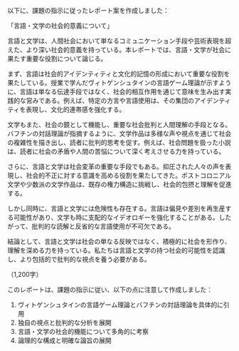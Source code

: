 以下に、課題の指示に従ったレポート案を作成しました：

「言語・文学の社会的意義について」

言語と文学は、人間社会において単なるコミュニケーション手段や芸術表現を超えた、より深い社会的意義を持っている。本レポートでは、言語・文学が社会に果たす重要な役割について論じる。

まず、言語は社会的アイデンティティと文化的記憶の形成において重要な役割を果たしている。授業で学んだヴィトゲンシュタインの言語ゲーム理論が示すように、言語は単なる伝達手段ではなく、社会的相互作用を通じて意味を生み出す実践的な営みである。例えば、特定の方言や言語使用は、その集団のアイデンティティを表現し、文化的連帯感を強化する。

文学もまた、社会の鏡として機能し、重要な社会批判と人間理解の手段となる。バフチンの対話理論が指摘するように、文学作品は多様な声や視点を通じて社会の複雑性を描き出し、読者に批判的思考を促す。例えば、社会問題を扱った小説は、読者に社会の矛盾や人間の苦悩について深く考えさせる力を持っている。

さらに、言語と文学は社会変革の重要な手段でもある。抑圧された人々の声を表現し、社会的不正に対する意識を高める役割を果たしてきた。ポストコロニアル文学や少数派の文学作品は、既存の権力構造に挑戦し、社会的包摂と理解を促進する。

しかし同時に、言語と文学には危険性も存在する。言語は偏見や差別を再生産する可能性があり、文学も時に支配的なイデオロギーを強化することがある。したがって、批判的な読解と反省的な言語使用が不可欠である。

結論として、言語と文学は社会の単なる反映ではなく、積極的に社会を形作り、理解を深める力を持っている。私たちは言語と文学の持つ社会的可能性を認識し、より包括的で批判的な視点を養う必要がある。

（1,200字）

このレポートは、課題の指示に従い、以下の点に注意して作成しました：

1. ヴィトゲンシュタインの言語ゲーム理論とバフチンの対話理論を具体的に引用
2. 独自の視点と批判的な分析を展開
3. 言語・文学の社会的機能について多角的に考察
4. 論理的な構成と明確な論旨の展開